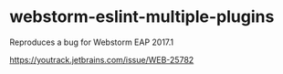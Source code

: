 # webstorm-eslint-multiple-plugins
Reproduces a bug for Webstorm EAP 2017.1

https://youtrack.jetbrains.com/issue/WEB-25782
